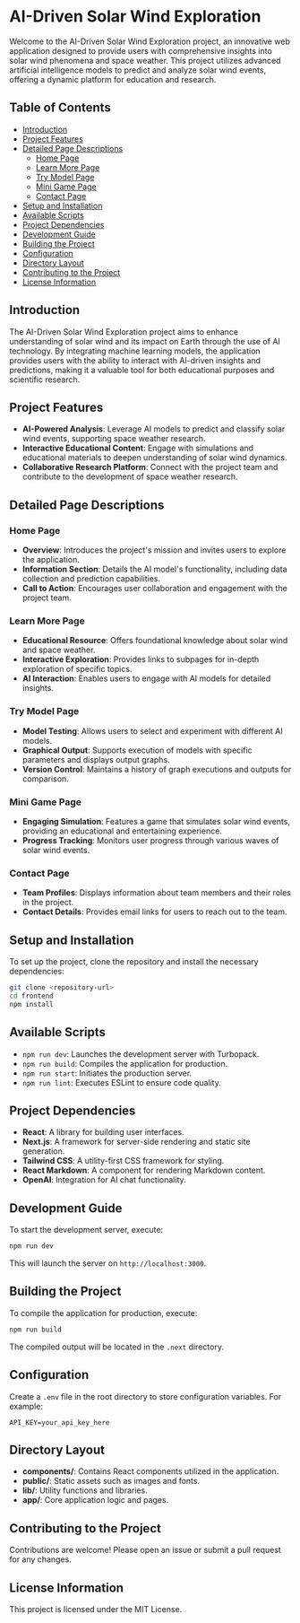# AI-Driven Solar Wind Exploration

Welcome to the AI-Driven Solar Wind Exploration project, an innovative web application designed to provide users with comprehensive insights into solar wind phenomena and space weather. This project utilizes advanced artificial intelligence models to predict and analyze solar wind events, offering a dynamic platform for education and research.

## Table of Contents

- [Introduction](#introduction)
- [Project Features](#project-features)
- [Detailed Page Descriptions](#detailed-page-descriptions)
  - [Home Page](#home-page)
  - [Learn More Page](#learn-more-page)
  - [Try Model Page](#try-model-page)
  - [Mini Game Page](#mini-game-page)
  - [Contact Page](#contact-page)
- [Setup and Installation](#setup-and-installation)
- [Available Scripts](#available-scripts)
- [Project Dependencies](#project-dependencies)
- [Development Guide](#development-guide)
- [Building the Project](#building-the-project)
- [Configuration](#configuration)
- [Directory Layout](#directory-layout)
- [Contributing to the Project](#contributing-to-the-project)
- [License Information](#license-information)

## Introduction

The AI-Driven Solar Wind Exploration project aims to enhance understanding of solar wind and its impact on Earth through the use of AI technology. By integrating machine learning models, the application provides users with the ability to interact with AI-driven insights and predictions, making it a valuable tool for both educational purposes and scientific research.

## Project Features

- **AI-Powered Analysis**: Leverage AI models to predict and classify solar wind events, supporting space weather research.
- **Interactive Educational Content**: Engage with simulations and educational materials to deepen understanding of solar wind dynamics.
- **Collaborative Research Platform**: Connect with the project team and contribute to the development of space weather research.

## Detailed Page Descriptions

### Home Page

- **Overview**: Introduces the project's mission and invites users to explore the application.
- **Information Section**: Details the AI model's functionality, including data collection and prediction capabilities.
- **Call to Action**: Encourages user collaboration and engagement with the project team.

### Learn More Page

- **Educational Resource**: Offers foundational knowledge about solar wind and space weather.
- **Interactive Exploration**: Provides links to subpages for in-depth exploration of specific topics.
- **AI Interaction**: Enables users to engage with AI models for detailed insights.

### Try Model Page

- **Model Testing**: Allows users to select and experiment with different AI models.
- **Graphical Output**: Supports execution of models with specific parameters and displays output graphs.
- **Version Control**: Maintains a history of graph executions and outputs for comparison.

### Mini Game Page

- **Engaging Simulation**: Features a game that simulates solar wind events, providing an educational and entertaining experience.
- **Progress Tracking**: Monitors user progress through various waves of solar wind events.

### Contact Page

- **Team Profiles**: Displays information about team members and their roles in the project.
- **Contact Details**: Provides email links for users to reach out to the team.

## Setup and Installation

To set up the project, clone the repository and install the necessary dependencies:

```bash
git clone <repository-url>
cd frontend
npm install
```

## Available Scripts

- `npm run dev`: Launches the development server with Turbopack.
- `npm run build`: Compiles the application for production.
- `npm run start`: Initiates the production server.
- `npm run lint`: Executes ESLint to ensure code quality.

## Project Dependencies

- **React**: A library for building user interfaces.
- **Next.js**: A framework for server-side rendering and static site generation.
- **Tailwind CSS**: A utility-first CSS framework for styling.
- **React Markdown**: A component for rendering Markdown content.
- **OpenAI**: Integration for AI chat functionality.

## Development Guide

To start the development server, execute:

```bash
npm run dev
```

This will launch the server on `http://localhost:3000`.

## Building the Project

To compile the application for production, execute:

```bash
npm run build
```

The compiled output will be located in the `.next` directory.

## Configuration

Create a `.env` file in the root directory to store configuration variables. For example:

```
API_KEY=your_api_key_here
```

## Directory Layout

- **components/**: Contains React components utilized in the application.
- **public/**: Static assets such as images and fonts.
- **lib/**: Utility functions and libraries.
- **app/**: Core application logic and pages.

## Contributing to the Project

Contributions are welcome! Please open an issue or submit a pull request for any changes.

## License Information

This project is licensed under the MIT License.
